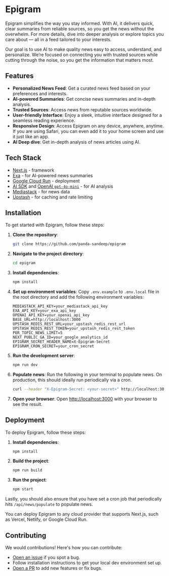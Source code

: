 # Epigram

Epigram simplifies the way you stay informed. With AI, it delivers quick, clear summaries from reliable sources, so you get the news without the overwhelm. For more details, dive into deeper analysis or explore topics you care about — all in a feed tailored to your interests.

Our goal is to use AI to make quality news easy to access, understand, and personalize. We’re focused on connecting you with trusted sources while cutting through the noise, so you get the information that matters most.

## Features

- **Personalized News Feed**: Get a curated news feed based on your preferences and interests.
- **AI-powered Summaries**: Get concise news summaries and in-depth analysis.
- **Trusted Sources**: Access news from reputable sources worldwide.
- **User-friendly Interface**: Enjoy a sleek, intuitive interface designed for a seamless reading experience.
- **Responsive Design**: Access Epigram on any device, anywhere, anytime. If you are using Safari, you can even add it to your home screen and use it just like an app.
- **AI Deep dive**: Get in-depth analysis of news articles using AI.

## Tech Stack

- [Next.js](https://nextjs.org/) - framework
- [Exa](https://exa.ai/) - for AI-powered news summaries
- [Google Cloud Run](https://cloud.google.com/run?hl=en) - deployment
- [AI SDK](https://sdk.vercel.ai/docs/introduction) and [OpenAI `gpt-4o-mini`](https://openai.com/) - for AI analysis
- [Mediastack](https://mediastack.com/documentation) - for news data
- [Upstash](https://upstash.com/) - for caching and rate limiting

## Installation

To get started with Epigram, follow these steps:

1. **Clone the repository**:
    ```bash
    git clone https://github.com/panda-sandeep/epigram
    ```

2. **Navigate to the project directory**:
    ```bash
    cd epigram
    ```

3. **Install dependencies**:
    ```bash
    npm install
    ```

4. **Set up environment variables**:
    Copy `.env.example` to `.env.local` file in the root directory and add the following environment variables:
    
    ```env
    MEDIASTACK_API_KEY=your_mediastack_api_key
    EXA_API_KEY=your_exa_api_key
    OPENAI_API_KEY=your_openai_api_key
    BASE_URL=http://localhost:3000
    UPSTASH_REDIS_REST_URL=your_upstash_redis_rest_url
    UPSTASH_REDIS_REST_TOKEN=your_upstash_redis_rest_token
    PER_TOPIC_NEWS_LIMIT=5
    NEXT_PUBLIC_GA_ID=your_google_analytics_id
    EPIGRAM_SECRET_HEADER_NAME=X-Epigram-Secret
    EPIGRAM_CRON_SECRET=your_cron_secret
    ```

5. **Run the development server**:
    ```bash
    npm run dev
    ```
6. **Populate news**:
   Run the following in your terminal to populate news. On production, this should ideally run periodically via a cron.
    ```bash
    curl --header "X-Epigram-Secret: <your-secret>" http://localhost:3000/api/news/populate
    ```    

7. **Open your browser**:
    Open [http://localhost:3000](http://localhost:3000) with your browser to see the result.

## Deployment

To deploy Epigram, follow these steps:

1. **Install dependencies**:
    ```bash
    npm install
    ```

1. **Build the project**:
    ```bash
    npm run build
    ```

2. **Run the project**:
    ```bash
    npm start
    ```
Lastly, you should also ensure that you have set a cron job that periodically hits `/api/news/populate` to populate news.
    
You can deploy Epigram to any cloud provider that supports Next.js, such as Vercel, Netlify, or Google Cloud Run.

## Contributing

We would contributions! Here's how you can contribute:

- [Open an issue](https://github.com/panda-sandeep/epigram/issues) if you spot a bug.
- Follow installation instructions to get your local dev environment set up.
- [Open a PR](https://github.com/panda-sandeep/epigram/pulls) to add new features or fix bugs.